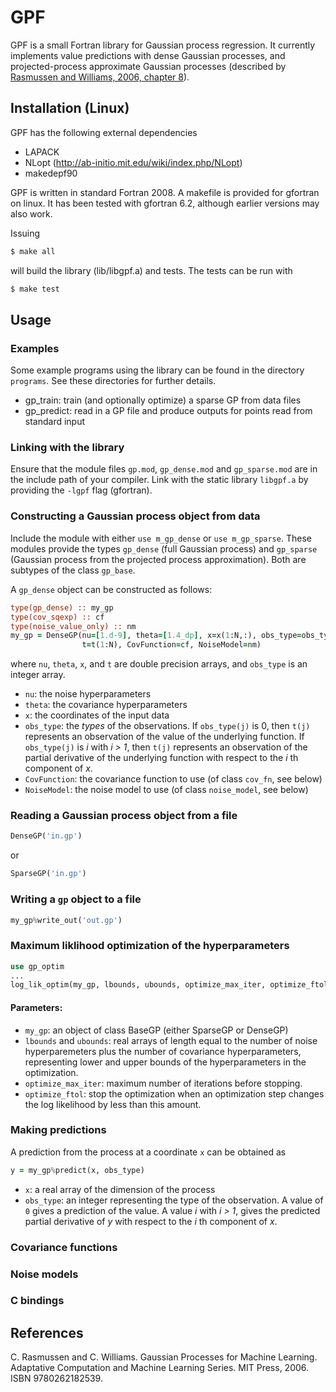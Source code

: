 # GPF

GPF is a small Fortran library for Gaussian process regression.  It currently
implements value predictions with dense Gaussian processes, and projected-process
approximate Gaussian processes (described by [Rasmussen and Williams, 2006, chapter 8](http://www.gaussianprocess.org/gpml/chapters/RW8.pdf)).

## Installation (Linux)

GPF has the following external dependencies

* LAPACK
* NLopt (http://ab-initio.mit.edu/wiki/index.php/NLopt)
* makedepf90

GPF is written in standard Fortran 2008.  A makefile is provided for gfortran on linux. 
It has been tested with gfortran 6.2, although earlier versions may also work.

Issuing
```sh
$ make all
```
will build the library (lib/libgpf.a) and tests.  The tests can be run with
```sh
$ make test
```

## Usage

### Examples

Some example programs using the library can be found in the directory `programs`.  See these 
directories for further details.
* gp_train: train (and optionally optimize) a sparse GP from data files
* gp_predict: read in a GP file and produce outputs for points read from standard input

### Linking with the library

Ensure that the module files `gp.mod`, `gp_dense.mod` and `gp_sparse.mod` are in the
include path of your compiler.  Link with the static library `libgpf.a` by providing 
the `-lgpf` flag (gfortran).

### Constructing a Gaussian process object from data

Include the module with either `use m_gp_dense` or `use m_gp_sparse`. These modules provide 
the types `gp_dense` (full Gaussian process) and `gp_sparse` (Gaussian process from the 
projected process approximation).  Both are subtypes of the class `gp_base`.

A `gp_dense` object can be constructed as follows:
```f90
type(gp_dense) :: my_gp
type(cov_sqexp) :: cf
type(noise_value_only) :: nm
my_gp = DenseGP(nu=[1.d-9], theta=[1.4_dp], x=x(1:N,:), obs_type=obs_type(1:N), 
                t=t(1:N), CovFunction=cf, NoiseModel=nm)
```
where `nu`, `theta`, `x`, and `t` are double precision arrays, and `obs_type` is an integer 
array.
* `nu`: the noise hyperparameters
* `theta`: the covariance hyperparameters
* `x`: the coordinates of the input data
* `obs_type`: the _types_ of the observations. If `obs_type(j)` is 0, then `t(j)` represents
an observation of the value of the underlying function.  If `obs_type(j)` is _i_ with _i > 1_, 
then `t(j)` represents an observation of the partial derivative of the underlying function with 
respect to the _i_ th component of _x_.
* `CovFunction`: the covariance function to use (of class `cov_fn`, see below)
* `NoiseModel`: the noise model to use (of class `noise_model`, see below)

### Reading a Gaussian process object from a file

```f90
DenseGP('in.gp')
```
or
```f90
SparseGP('in.gp')
```

### Writing a `gp` object to a file

```f90
my_gp%write_out('out.gp')
```

### Maximum liklihood optimization of the hyperparameters

```f90
use gp_optim
...
log_lik_optim(my_gp, lbounds, ubounds, optimize_max_iter, optimize_ftol)
```
#### Parameters:
* `my_gp`: an object of class BaseGP (either SparseGP or DenseGP)
* `lbounds` and `ubounds`: real arrays of length equal to the number of noise hyperparemeters
plus the number of covariance hyperparameters, representing lower and upper bounds of
the hyperparameters in the optimization.
* `optimize_max_iter`: maximum number of iterations before stopping.
* `optimize_ftol`: stop the optimization when an optimization step changes the log likelihood by less than this amount.

### Making predictions

A prediction from the process at a coordinate `x` can be obtained as
```f90
y = my_gp%predict(x, obs_type)
```
* `x`: a real array of the dimension of the process
* `obs_type`: an integer representing the type of the observation. A value of `0` gives a prediction of the value.
A value _i_ with _i > 1_, gives the predicted partial derivative of _y_ with respect to the _i_ th component of _x_.

### Covariance functions

### Noise models

### C bindings


## References

C. Rasmussen and C. Williams. Gaussian Processes for Machine Learning. Adaptative
Computation and Machine Learning Series. MIT Press, 2006. ISBN 9780262182539.




